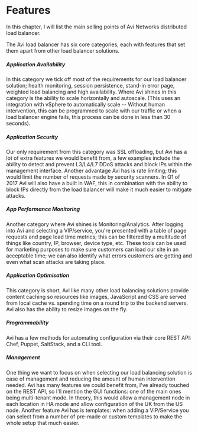 # Features

In this chapter, I will list the main selling points of Avi Networks
distributed load balancer.

The Avi load balancer has six core categories, each with features that set them
apart from other load balancer solutions.

##### Application Availability
In this category we tick off most of the requirements for our load balancer
solution; health monitoring, session persistence, stand-in error page, weighted
load balancing and high availability. Where Avi shines in this category is the
ability to scale horizontally and autoscale. (This uses an integration with
vSphere to automatically scale -- Without human intervention, this can be
programmed to scale with our traffic or when a load balancer engine fails, this
process can be done in less than 30 seconds).

##### Application Security
Our only requirement from this category was SSL offloading, but Avi has a lot
of extra features we would benefit from, a few examples include the ability to
detect and prevent L3/L4/L7 DDoS attacks and block IPs within the management
interface. Another advantage Avi has is rate limiting; this would limit the
number of requests made by security scanners. In Q1 of 2017 Avi will also have
a built in WAF, this in combination with the ability to block IPs directly from
the load balancer will make it much easier to mitigate attacks.

##### App Performance Monitoring
Another category where Avi shines is Monitoring/Analytics. After logging into
Avi and selecting a VIP/service, you're presented with a table of page requests
and page load time metrics; this can be filtered by a multitude of things like
country, IP, browser, device type, etc. These tools can be
used for marketing purposes to make sure customers can load our site in an
acceptable time; we can also identify what errors customers are getting and
even what scan attacks are taking place.

##### Application Optimisation
This category is short, Avi like many other load balancing solutions provide
content caching so resources like images, JavaScript and CSS are served from
local cache vs. spending time on a round trip to the backend servers. Avi also
has the ability to resize images on the fly.

##### Programmability
Avi has a few methods for automating configuration via their core REST API:
Chef, Puppet, SaltStack, and a CLI tool.

##### Management
One thing we want to focus on when selecting our load balancing solution is
ease of management and reducing the amount of human intervention needed.  Avi
has many features we could benefit from, I've already touched on the REST API,
so I'll mention the GUI functions: one of the main ones being multi-tenant
mode. In theory, this would allow a management node in each location in HA mode
and allow configuration of the UK from the US node. Another feature Avi has is
templates: when adding a VIP/Service you can select from a number of pre-made
or custom templates to make the whole setup that much easier.
